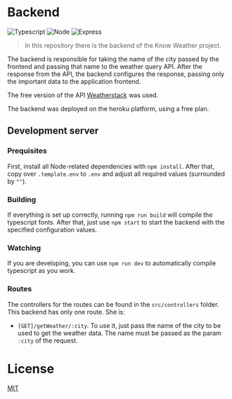 # Backend

![Typescript](https://img.shields.io/badge/TypeScript-007ACC?style=for-the-badge&logo=typescript&logoColor=white)
![Node](https://img.shields.io/badge/Node.js-43853D?style=for-the-badge&logo=node.js&logoColor=white)
![Express](https://img.shields.io/badge/Express.js-404D59?style=for-the-badge)

> In this repository there is the backend of the Know Weather project.

The backend is responsible for taking the name of the city passed by the frontend and passing that name to the weather query API. After the response from the API, the backend configures the response, passing only the important data to the application frontend.

The free version of the API [Weatherstack](https://weatherstack.com) was used.

The backend was deployed on the heroku platform, using a free plan.

## Development server

### Prequisites

First, install all Node-related dependencies with `npm install`. After that, copy over `.template.env` to `.env` and adjust all required values (surrounded by `""`).

### Building

If everything is set up correctly, running `npm run build` will compile the typescript fonts. After that, just use `npm start` to start the backend with the specified configuration values.

### Watching

If you are developing, you can use `npm run dev` to automatically compile typescript as you work.

### Routes

The controllers for the routes can be found in the `src/controllers` folder. This backend has only one route. She is:

- `[GET]/getWeather/:city`. To use it, just pass the name of the city to be used to get the weather data. The name must be passed as the param `:city` of the request.

# License

[MIT](http://opensource.org/licenses/MIT)